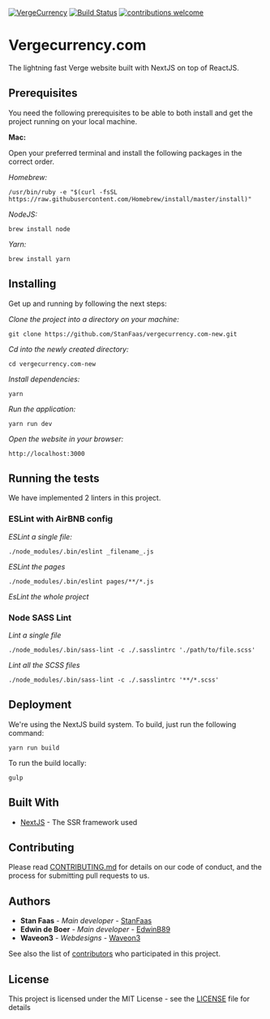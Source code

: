 [![VergeCurrency](https://raw.githubusercontent.com/StanFaas/vergecurrency.com-new/templates/static/img/verge-github-badge.png?token=ATeDLCSlmXsYOdjKgTbcVZy2nDAoJr_xks5anSyLwA%3D%3D)](https://github.com/vergecurrency/vergecurrency.com)
[![Build Status](https://travis-ci.com/StanFaas/vergecurrency.com-new.svg?token=92fFoYC7i7DYVecsmqGv&branch=master)](https://travis-ci.com/StanFaas/vergecurrency.com-new) [![contributions welcome](https://img.shields.io/badge/contributions-welcome-brightgreen.svg?style=flat)](https://github.com/StanFaas/vergecurrency.com-new)

# Vergecurrency.com

The lightning fast Verge website built with NextJS on top of ReactJS.

## Prerequisites

You need the following prerequisites to be able to both install and get the project running on your local machine.

**Mac:**

Open your preferred terminal and install the following packages in the correct order.

_Homebrew:_
```
/usr/bin/ruby -e "$(curl -fsSL https://raw.githubusercontent.com/Homebrew/install/master/install)"
```

_NodeJS:_
```
brew install node
```

_Yarn:_
```
brew install yarn
```

## Installing

Get up and running by following the next steps:

_Clone the project into a directory on your machine:_

```
git clone https://github.com/StanFaas/vergecurrency.com-new.git
```

_Cd into the newly created directory:_

```
cd vergecurrency.com-new
```

_Install dependencies:_

```
yarn
```

_Run the application:_

```
yarn run dev
```

_Open the website in your browser:_

```
http://localhost:3000
```

## Running the tests

We have implemented 2 linters in this project.

### ESLint with AirBNB config

_ESLint a single file:_

```
./node_modules/.bin/eslint _filename_.js
```

_ESLint the pages_

```
./node_modules/.bin/eslint pages/**/*.js
```

_EsLint the whole project_

### Node SASS Lint

_Lint a single file_

```
./node_modules/.bin/sass-lint -c ./.sasslintrc './path/to/file.scss'
```

_Lint all the SCSS files_

```
./node_modules/.bin/sass-lint -c ./.sasslintrc '**/*.scss'
```

## Deployment

We're using the NextJS build system. To build, just run the following command:

```
yarn run build
```

To run the build locally:

```
gulp
```

## Built With

* [NextJS](https://github.com/zeit/next.js/) - The SSR framework used

## Contributing

Please read [CONTRIBUTING.md](CONTRIBUTING.md) for details on our code of conduct, and the process for submitting pull requests to us.

## Authors

* **Stan Faas** - *Main developer* - [StanFaas](https://github.com/StanFaas)
* **Edwin de Boer** - *Main developer* - [EdwinB89](https://github.com/EdwinB89)
* **Waveon3** - *Webdesigns* - [Waveon3](https://reddit.com/user/waveon3)

See also the list of [contributors](CONTRIBUTING.md) who participated in this project.

## License

This project is licensed under the MIT License - see the [LICENSE](LICENSE) file for details
